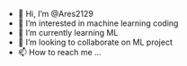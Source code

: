 - 👋 Hi, I’m @Ares2129
- 👀 I’m interested in machine learning coding 
- 🌱 I’m currently learning ML
- 💞️ I’m looking to collaborate on ML project 
- 📫 How to reach me ...

<!---
Ares2129/Ares2129 is a ✨ special ✨ repository because its `README.md` (this file) appears on your GitHub profile.
You can click the Preview link to take a look at your changes.
--->

